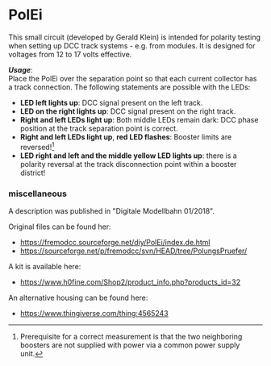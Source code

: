 # PolEi

This small circuit (developed by Gerald Klein) is intended for polarity testing when setting up DCC track systems - e.g. from modules. It is designed for voltages from 12 to 17 volts effective.

***Usage***:<br>
Place the PolEi over the separation point so that each current collector has a track connection.
The following statements are possible with the LEDs:<br> 
- **LED left lights up**: DCC signal present on the left track.<br>
- **LED on the right lights up**: DCC signal present on the right track.<br>
- **Right and left LEDs light up**: Both middle LEDs remain dark: DCC phase position at the track separation point is correct.<br>
- **Right and left LEDs light up**, **red LED flashes**: Booster limits are reversed![^1]<br>
- **LED right and left and the middle yellow LED lights up**: there is a polarity reversal at the track disconnection point within a booster district!<br>

### miscellaneous
A description was published in "Digitale Modellbahn 01/2018".<br>

Original files can be found her:<br>
- https://fremodcc.sourceforge.net/diy/PolEi/index.de.html<br>
- https://sourceforge.net/p/fremodcc/svn/HEAD/tree/PolungsPruefer/<br>

A kit is available here:<br>
- https://www.h0fine.com/Shop2/product_info.php?products_id=32<br>

An alternative housing can be found here:<br>
- https://www.thingiverse.com/thing:4565243

[^1]: Prerequisite for a correct measurement is that the two neighboring boosters are not supplied with power via a common power supply unit. 
